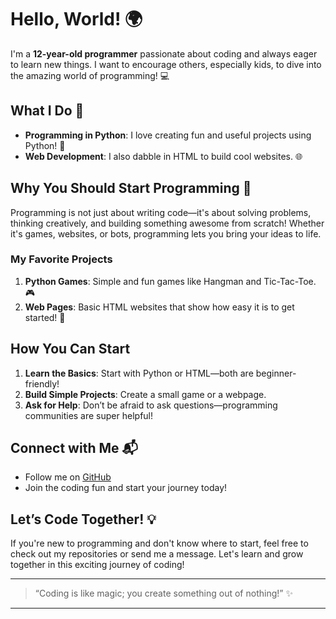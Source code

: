 # Hello, World! 🌍

I'm a **12-year-old programmer** passionate about coding and always eager to learn new things. I want to encourage others, especially kids, to dive into the amazing world of programming! 💻

## What I Do 🚀

- **Programming in Python**: I love creating fun and useful projects using Python! 🐍
- **Web Development**: I also dabble in HTML to build cool websites. 🌐

## Why You Should Start Programming 🤔

Programming is not just about writing code—it's about solving problems, thinking creatively, and building something awesome from scratch! Whether it's games, websites, or bots, programming lets you bring your ideas to life.

### My Favorite Projects

1. **Python Games**: Simple and fun games like Hangman and Tic-Tac-Toe. 🎮
2. **Web Pages**: Basic HTML websites that show how easy it is to get started! 🌈

## How You Can Start

1. **Learn the Basics**: Start with Python or HTML—both are beginner-friendly!
2. **Build Simple Projects**: Create a small game or a webpage.
3. **Ask for Help**: Don’t be afraid to ask questions—programming communities are super helpful!

## Connect with Me 📬

- Follow me on [GitHub](https://github.com/ArthurProgrammer1)
- Join the coding fun and start your journey today!

## Let’s Code Together! 💡

If you're new to programming and don't know where to start, feel free to check out my repositories or send me a message. Let's learn and grow together in this exciting journey of coding!

---

> “Coding is like magic; you create something out of nothing!” ✨

---
